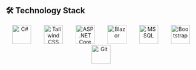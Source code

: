 ## 🛠️ Technology Stack

<p align="center">
  <img src="https://cdn.jsdelivr.net/gh/devicons/devicon/icons/csharp/csharp-original.svg" alt="C#" width="50" height="50" style="margin: 0 15px;" />
  <img src="https://upload.wikimedia.org/wikipedia/commons/d/d5/Tailwind_CSS_Logo.svg" alt="Tailwind CSS" width="50" height="50" style="margin: 0 15px; margin-top:-20px" />
  <img src="https://upload.wikimedia.org/wikipedia/commons/e/ee/.NET_Core_Logo.svg" alt="ASP.NET Core" width="50" height="50" style="margin: 0 15px;" />
  <img src="https://cdn.jsdelivr.net/gh/devicons/devicon/icons/blazor/blazor-original.svg" alt="Blazor" width="50" height="50" style="margin: 0 15px;" />
  <img src="https://cdn.jsdelivr.net/gh/devicons/devicon/icons/microsoftsqlserver/microsoftsqlserver-plain.svg" alt="MSSQL" width="50" height="50" style="margin: 0 15px;" />
  <img src="https://cdn.jsdelivr.net/gh/devicons/devicon/icons/bootstrap/bootstrap-original.svg" alt="Bootstrap" width="50" height="50" style="margin: 0 15px;" />
  <img src="https://cdn.jsdelivr.net/gh/devicons/devicon/icons/git/git-original.svg" alt="Git" width="50" height="50" style="margin: 0 15px;" />
</p>
